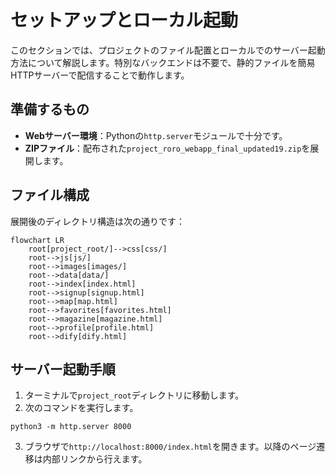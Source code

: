 # セットアップとローカル起動

このセクションでは、プロジェクトのファイル配置とローカルでのサーバー起動方法について解説します。特別なバックエンドは不要で、静的ファイルを簡易HTTPサーバーで配信することで動作します。

## 準備するもの

- **Webサーバー環境**：Pythonの`http.server`モジュールで十分です。
- **ZIPファイル**：配布された`project_roro_webapp_final_updated19.zip`を展開します。

## ファイル構成

展開後のディレクトリ構造は次の通りです：

```mermaid
flowchart LR
    root[project_root/]-->css[css/]
    root-->js[js/]
    root-->images[images/]
    root-->data[data/]
    root-->index[index.html]
    root-->signup[signup.html]
    root-->map[map.html]
    root-->favorites[favorites.html]
    root-->magazine[magazine.html]
    root-->profile[profile.html]
    root-->dify[dify.html]
```

## サーバー起動手順

1. ターミナルで`project_root`ディレクトリに移動します。
2. 次のコマンドを実行します。

```
python3 -m http.server 8000
```

3. ブラウザで`http://localhost:8000/index.html`を開きます。以降のページ遷移は内部リンクから行えます。

